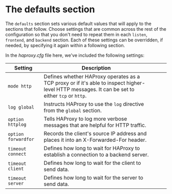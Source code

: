 # The defaults section

The `defaults` section sets various default values that will apply to the sections that follow. Choose settings that are common across the rest of the configuration so that you don't need to repeat them in each `listen`, `frontend`, and `backend` section. Each of these settings can be overridden, if needed, by specifying it again within a following section.

In the *haproxy.cfg* file here, we've included the following settings:

| Setting             | Description                                                                                                                                     |   |   |   |
|---------------------|-------------------------------------------------------------------------------------------------------------------------------------------------|---|---|---|
| `mode http`         | Defines whether HAProxy operates as a TCP proxy or if it's able to inspect higher-level HTTP messages. It can be set to either `tcp` or `http`. |   |   |   |
| `log global`        | Instructs HAProxy to use the `log` directive from the `global` section.                                                                         |   |   |   |
| `option httplog`    |  Tells HAProxy to log more verbose messages that are helpful for HTTP traffic.                                                                  |   |   |   |
| `option forwardfor` | Records the client's source IP address and places it into an X-Forwarded-For header.                                                            |   |   |   |
| `timeout connect`   | Defines how long to wait for HAProxy to establish a connection to a backend server.                                                             |   |   |   |
| `timeout client`    | Defines how long to wait for the client to send data.                                                                                           |   |   |   |
| `timeout server`    | Defines how long to wait for the server to send data.        
